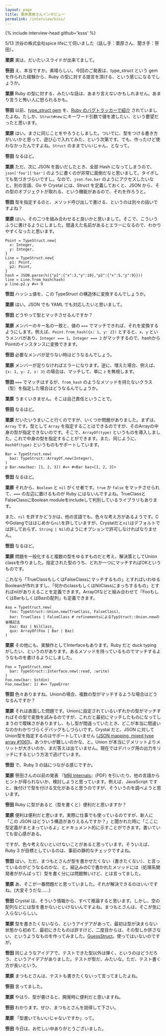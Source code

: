 ```yaml
---
layout: page
title: 栗原勇樹さんインタビュー
permalink: /interview/ksss/
---
```


{% include interview-head github='ksss' %}

5/13 渋谷の株式会社spice lifeにて伺いました（話し手：栗原さん、聞き手：笹田）。

__栗原__ 実は、だいたいスライドが出来てまして。

__笹田__ え、本当ですか。素晴らしい。今回のご発表は、type_struct という gem を作られた経験から、Ruby の型に対する提言を頂ける、という感じになるでしょうか。

__栗原__ Ruby の型に対する、みたいな話は、あまり言えないかもしれません。あまり言うと怖い人に怒られるかも。

__笹田__ 以前、[type_struct gem](https://rubygems.org/gems/type_struct) を、[Ruby のバグトラッカーで紹介](https://bugs.ruby-lang.org/issues/11925#note-1) されていましたよね。たしか、`Struct#new` にキーワード引数で値を渡したい、という要望だったと思います。

__栗原__ はい。まさに同じことをやろうとしました。ついでに、型をつける書き方がいいかと思って、遊び心で入れてみた、という次第です。でも、作ったけど使わなかったんですよね。`Struct` のままでいいじゃん、となって。

__笹田__ なるほど。

__栗原__ ただ、次に JSON を扱いだしたとき、全部 Hash になってしまうので、`json['foo']['bar']` のように書くのが非常に面倒だなと思いまして。タイポしても気づきづらいですし。なので、`json.foo.bar` のようにアクセスしたいなと。別の言語、Go や Crystal には、Struct を定義しておくと、JSON から、その型のオブジェクトが取れる、という機能があるので、それを作ろうと。

__笹田__ 型を指定するのと、メソッド呼び出しで書ける、というのは別々の話いですよね？

__栗原__ はい。その二つを組み合わせると良いかと思いまして。そこで、こういうふうに書けるようにしました。間違えた名前があるとエラーになるので、わかりやすくなったと思います。

```
Point = TypeStruct.new{
  x: Integer,
  y: Integer,
}
Line = TypeStruct.new{
  p1: Point,
  p2: Point,
}
hash = JSON.parse(%({"p1":{"x":3,"y":10},"p2":{"x":5,"y":9}}))
line = Line.from_hash(hash)
p line.p2.y #=> 9
```

__笹田__ ハッシュ値を、この TypeStruct の構造体に変換するんでしょうか。

__栗原__ はい。JSON でも YAML でも対応したいと思いまして。

__笹田__ どうやって型とマッチさせるんですか？

__栗原__ メンバーのキー名の一致と、値の `===` でマッチできれば、それを変換するようにします。例えば、`Point.from_hash({x: 1, y: 2})` とすると、`x`、`y` というメンバがあり、`Integer === 1`、`Integer === 2` がマッチするので、hashからPointのインスタンスに変換できます。

__笹田__ 必要なメンバが足りない時はどうなるんでしょう。

__栗原__ メンバーが足りなければエラーになります。逆に、増えた場合、例えば、`{x: 1, y: 2, z: 3}` の場合は、マッチして、単に `z` を無視します。

__笹田__ `===` でマッチはするが、`from_hash` のようなメソッドを持たないクラス（型）を指定した場合はどうなるんでしょうか。

__栗原__ うまくいきません。そこは自己責任ということで。

__笹田__ なるほど。

__栗原__ だいたいうまいこと行くのですが、いくつか問題がありました。まずは、`Array` です。型として `Array` を指定することはできるのですが、そのArrayの中身の型が指定できないのです。そこで、`ArrayOf(type)` というものを導入しました。これで中身の型を指定することができます。また、同じように、`HashOf(type)` というものもサポートしています。

```
Bar = TypeStruct.new(
  baz: TypeStruct::ArrayOf.new(Integer),
)
p Bar.new(baz: [1, 2, 3]) #=> #<Bar baz=[1, 2, 3]>
```

__笹田__ なるほど。

__栗原__ それから、`Boolean` と `nil` がくせ者です。`true` か `false` をマッチさせられて、`===` の左辺に置けるものが Ruby にはないんですよね。TrueClassとFalseClassにBoolean moduleをincludeして判別しているライブラリもあります。

また、`nil` を許すかどうかは、他の言語でも、色々な考え方があるようです。CやGolangでははじめから`nil`を許していますが、Crystalだと`nil`はデフォルトでは許しておらず、`String | Nil`のようにオプションで許可しなければなりません。

__笹田__ なるほど。

__栗原__ 問題を一般化すると複数の型をゆるすものだと考え、解決策としてUnion classを作りました。指定された型のうち、どれか一つにマッチすればOKというものです。

これなら「TrueClassもしくはFalseClassにマッチするもの」とすればいわゆるBooleanが作れますし、「何かのclassもしくはNilClassにまっちするもの」とすればnilがありえることを定義できます。ArrayOfなどと組み合わせて「FooもしくはBarもしくはBazの配列」も定義できます。

```
Aaa = TypeStruct.new(
  foo: TypeStruct::Union.new(TrueClass, FalseClass),
  bar: TrueClass | FalseClass # refinementsによるTypStruct::Union.newの省略記法
  baz: Baz | NilClass,
  qux: ArrayOf(Foo | Bar | Baz)
)
```

__栗原__ その他にも、実験作としてInterfaceもあります。Ruby だと duck typing がしたい、というのがあります。あるメソッドを持っているものでマッチするようなものを書けるようにしました。

```
Foo = TypeStruct.new(
  bar: TypeStruct::Interface.new(:read, :write)
)
Foo.new(bar: $stdin)
Foo.new(bar: 1) #=> TypeError
```

__笹田__ 色々ありますね。Unionの場合、複数の型がマッチするような場合はどうなるんですか？

__栗原__ それは直面した問題です。Unionに設定されているいずれかの型がマッチすればその型で変換を試みるのですが、これだと最初にマッチしたものになってしまうので曖昧さがありますし、もし型が間違っていたとき、どこが本当に間違いなのかわかりづらくデバッグもしづらいです。Crystal だと、JSON に対してUnion型を指定するのはサポートしていません ([JSON mapping, mixed type array #1061](https://github.com/crystal-lang/crystal/issues/1061))。あつかいが難しいのかな、と。Union が本当にデメリットよりメリットが大きいのか、まだ答えは出ていません。現在ではデバッグ用の出力をリッチにするという方法で逃げています。

__笹田__ で、Ruby 3 の話につながる感じですか。

__栗原__ 笹田さんの以前の発表 『[MRI Internals](http://www.atdot.net/~ko1/activities/2016_RubyConfLT_pub.pdf)』(PDF)  を引いたり、他の言語からヒントが得られないか、検討しようと思っています。例えば、JavaScript ですと、後付けで型を付ける文化があると思うのですが、そういうのを調べようと思います。

__笹田__ Ruby に型があると（型を書くと）便利だと思いますか？

__栗原__ 便利は便利だと思います。実際に仕事でも使っているのですが、新人に「この JSON はどういう構造がありえるんですか？」と聞かれた時に「ここに型定義がまとまっているよ」とドキュメント的に示すことができます。書いていても安心感がある。

ですが、色々考えないといけないことがあると思っています。そういえば、Ruby 3 が目標としているのは、事前の静的なチェックですよね。

__笹田__ はい。ただ、まつもとさんが型を書かせたくない（書きたくない）、と言っているのがどうなるのかな、と。組込みのCで書かれたメソッドには（処理系開発者ががんばって）型を書く分には問題無いけど、とは言ってました。

__栗原__ あ、そこが一番問題だと思っていました。それが解決できるのはいいですね。(大変そうだな……)

__笹田__ Crystal は、そういう情報から、すべて推論すると思います。しかし、空の配列などには型を書かないといけないんですよね。まつもとさんは、そこが気に入らないらしい。

__栗原__ 型を書きたくないなら、というアイデアがあって、最初は型が決まらない状態から初めて、最初にきたものは許すけど、二度目からは、その型しか許さない、というようなものを作ってみました。[GuessStruct](https://github.com/ksss/guess_struct)。使ってはいないのですが。

__笹田__ 同じようなアイデアで、テストできた型以外は弾く、というのはどうだろう、というアイデアがありました。テストが型だ、みたいな。ただ、テスト書く方が長いという。

__栗原__ まつもとさんは、テストも書きたくないって言ってましたよね。

__笹田__ 言ってました。

__栗原__ やはり、型が書けると、開発時に便利だと思いますね。

__笹田__ わかります。ぜひ、まつもとさんを説得して下さい。

__栗原__ 「型書いてもいいじゃないですか」って。

__笹田__ 今日は、お忙しい中ありがとうございました。
